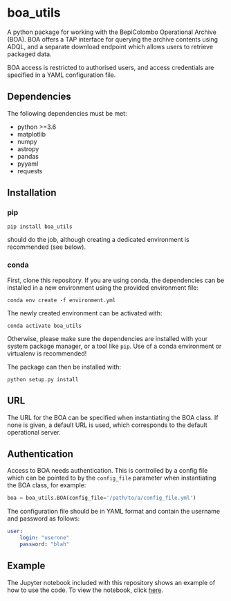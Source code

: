 # boa_utils
A python package for working with the BepiColombo Operational Archive (BOA). BOA offers a TAP interface for querying the archive contents using ADQL, and a separate download endpoint which allows users to retrieve packaged data.

BOA access is restricted to authorised users, and access credentials are specified in a YAML configuration file.

## Dependencies

The following dependencies must be met:
- python >=3.6
- matplotlib
- numpy
- astropy
- pandas
- pyyaml
- requests

## Installation

### pip

```pip install boa_utils```

should do the job, although creating a dedicated environment is recommended (see below).

### conda

First, clone this repository. If you are using conda, the dependencies can be installed in a new environment using the provided environment file:

```conda env create -f environment.yml```

The newly created environment can be activated with:

```conda activate boa_utils```

Otherwise, please make sure the dependencies are installed with your system package manager, or a tool like `pip`. Use of a conda environment or virtualenv is recommended!

The package can then be installed with:

```python setup.py install```


## URL

The URL for the BOA can be specified when instantiating the BOA class. If none is given, a default URL is used, which corresponds to the default operational server.

## Authentication

Access to BOA needs authentication. This is controlled by a config file which can be pointed to by the `config_file` parameter when instantiating the BOA class, for example:

```python
boa = boa_utils.BOA(config_file='/path/to/a/config_file.yml')
```
The configuration file should be in YAML format and contain the username and password as follows:

```yaml
user:
    login: "userone"
    password: "blah"
```

## Example

The Jupyter notebook included with this repository shows an example of how to use the code.  To view the notebook, click [here](https://nbviewer.jupyter.org/github/msbentley/boa_utils/blob/main/boa_utils.ipynb).

